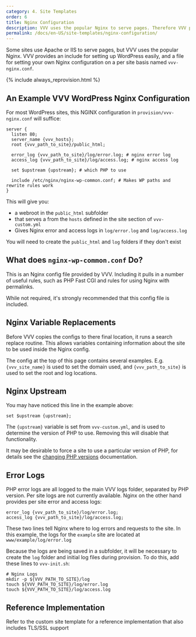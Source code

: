 ```yaml
---
category: 4. Site Templates
order: 6
title: Nginx Configuration
description: VVV uses the popular Nginx to serve pages. Therefore VVV provides an include for setting up WordPress easily and a file for per site Nginx configurations.
permalink: /docs/en-US/site-templates/nginx-configuration/
---
```


Some sites use Apache or IIS to serve pages, but VVV uses the popular Nginx. VVV provides an include for setting up WordPress easily, and a file for setting your own Nginx configuration on a per site basis named `vvv-nginx.conf`.

{% include always_reprovision.html %}

## An Example VVV WordPress Nginx Configuration

For most WordPress sites, this NGINX configuration in `provision/vvv-nginx.conf` will suffice:

```Nginx
server {
  listen 80;
  server_name {vvv_hosts};
  root {vvv_path_to_site}/public_html;

  error_log {vvv_path_to_site}/log/error.log; # nginx error log
  access_log {vvv_path_to_site}/log/access.log; # nginx access log

  set $upstream {upstream}; # which PHP to use

  include /etc/nginx/nginx-wp-common.conf; # Makes WP paths and rewrite rules work
}
```

This will give you:

 - a webroot in the  `public_html` subfolder
 - that serves a from the `hosts` defined in the site section of `vvv-custom.yml`
 - Gives Nginx error and access logs in `log/error.log` and `log/access.log`

You will need to create the `public_html` and `log` folders if they don't exist

## What does `nginx-wp-common.conf` Do?

This is an Nginx config file provided by VVV. Including it pulls in a number of useful rules, such as PHP Fast CGI and rules for using Nginx with permalinks.

While not required, it's strongly recommended that this config file is included.

## Nginx Variable Replacements

Before VVV copies the configs to there final location, it runs a search replace routine. This allows variables containing information about the site to be used inside the Nginx config.

The config at the top of this page contains several examples. E.g. `{vvv_site_name}` is used to set the domain used, and `{vvv_path_to_site}` is used to set the root and log locations.

## Nginx Upstream

You may have noticed this line in the example above:

```Nginx
set $upstream {upstream};
```

The `{upstream}` variable is set from `vvv-custom.yml`, and is used to determine the version of PHP to use. Removing this will disable that functionality.

It may be desirable to force a site to use a particular version of PHP, for details see the [changing PHP versions](changing-php-version.md) documentation.

## Error Logs

PHP error logs are all logged to the main VVV logs folder, separated by PHP version. Per site logs are not currently available. Nginx on the other hand provides per site error and access logs:

```Nginx
error_log {vvv_path_to_site}/log/error.log;
access_log {vvv_path_to_site}/log/access.log;
```

These two lines tell Nginx where to log errors and requests to the site. In this example, the logs for the `example` site are located at `www/example/log/error.log`

Because the logs are being saved in a subfolder, it will be necessary to create the `log` folder and initial log files during provision. To do this, add these lines to `vvv-init.sh`:

```shell
# Nginx Logs
mkdir -p ${VVV_PATH_TO_SITE}/log
touch ${VVV_PATH_TO_SITE}/log/error.log
touch ${VVV_PATH_TO_SITE}/log/access.log
```

## Reference Implementation

Refer to the custom site template for a reference implementation that also includes TLS/SSL support
